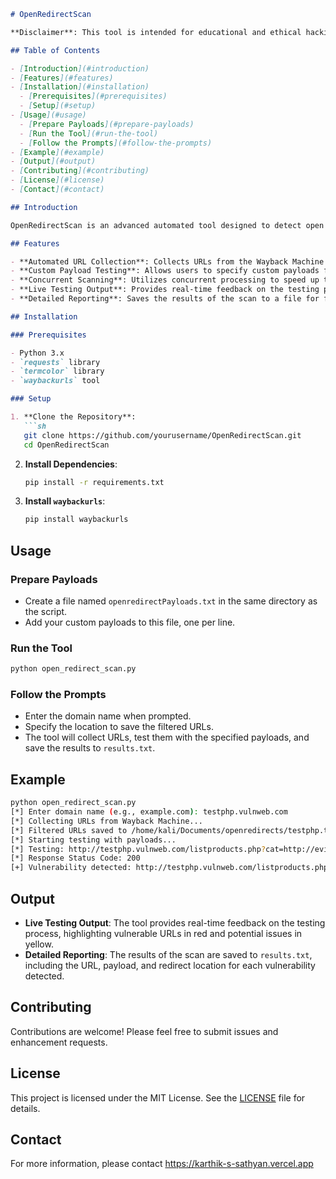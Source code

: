 ```markdown
# OpenRedirectScan

**Disclaimer**: This tool is intended for educational and ethical hacking purposes only. Always obtain proper authorization before testing any website or application.

## Table of Contents

- [Introduction](#introduction)
- [Features](#features)
- [Installation](#installation)
  - [Prerequisites](#prerequisites)
  - [Setup](#setup)
- [Usage](#usage)
  - [Prepare Payloads](#prepare-payloads)
  - [Run the Tool](#run-the-tool)
  - [Follow the Prompts](#follow-the-prompts)
- [Example](#example)
- [Output](#output)
- [Contributing](#contributing)
- [License](#license)
- [Contact](#contact)

## Introduction

OpenRedirectScan is an advanced automated tool designed to detect open redirect vulnerabilities in web applications. It leverages the Wayback Machine to collect URLs and performs comprehensive testing using custom payloads to identify potential security risks.

## Features

- **Automated URL Collection**: Collects URLs from the Wayback Machine and filters them for relevant parameters.
- **Custom Payload Testing**: Allows users to specify custom payloads for testing open redirect vulnerabilities.
- **Concurrent Scanning**: Utilizes concurrent processing to speed up the scanning process.
- **Live Testing Output**: Provides real-time feedback on the testing process, highlighting vulnerable URLs and potential issues.
- **Detailed Reporting**: Saves the results of the scan to a file for further analysis.

## Installation

### Prerequisites

- Python 3.x
- `requests` library
- `termcolor` library
- `waybackurls` tool

### Setup

1. **Clone the Repository**:
   ```sh
   git clone https://github.com/yourusername/OpenRedirectScan.git
   cd OpenRedirectScan
   ```

2. **Install Dependencies**:
   ```sh
   pip install -r requirements.txt
   ```

3. **Install `waybackurls`**:
   ```sh
   pip install waybackurls
   ```

## Usage

### Prepare Payloads

- Create a file named `openredirectPayloads.txt` in the same directory as the script.
- Add your custom payloads to this file, one per line.

### Run the Tool

```sh
python open_redirect_scan.py
```

### Follow the Prompts

- Enter the domain name when prompted.
- Specify the location to save the filtered URLs.
- The tool will collect URLs, test them with the specified payloads, and save the results to `results.txt`.

## Example

```sh
python open_redirect_scan.py
[*] Enter domain name (e.g., example.com): testphp.vulnweb.com
[*] Collecting URLs from Wayback Machine...
[*] Filtered URLs saved to /home/kali/Documents/openredirects/testphp.txt
[*] Starting testing with payloads...
[*] Testing: http://testphp.vulnweb.com/listproducts.php?cat=http://evil.com
[*] Response Status Code: 200
[+] Vulnerability detected: http://testphp.vulnweb.com/listproducts.php?cat=http://evil.com -> http://evil.com
```

## Output

- **Live Testing Output**: The tool provides real-time feedback on the testing process, highlighting vulnerable URLs in red and potential issues in yellow.
- **Detailed Reporting**: The results of the scan are saved to `results.txt`, including the URL, payload, and redirect location for each vulnerability detected.

## Contributing

Contributions are welcome! Please feel free to submit issues and enhancement requests.

## License

This project is licensed under the MIT License. See the [LICENSE](LICENSE) file for details.

## Contact

For more information, please contact https://karthik-s-sathyan.vercel.app
